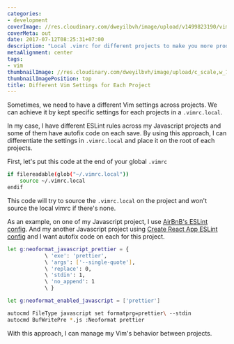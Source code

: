 ```yaml
---
categories:
- development
coverImage: //res.cloudinary.com/dweyilbvh/image/upload/v1499823190/vim8_owyvqx.png
coverMeta: out
date: 2017-07-12T08:25:31+07:00
description: "Local .vimrc for different projects to make you more productive"
metaAlignment: center
tags:
- vim
thumbnailImage: //res.cloudinary.com/dweyilbvh/image/upload/c_scale,w_750/v1499823190/vim8_owyvqx.png
thumbnailImagePosition: top
title: Different Vim Settings for Each Project
---
```


Sometimes, we need to have a different Vim settings across projects. We can achieve it by kept specific settings for each projects in a `.vimrc.local`.
<!--more-->

In my case, I have different ESLint rules across my Javascript projects and some of them have autofix code on each save. By using this approach, I can differentiate the settings in `.vimrc.local` and place it on the root of each projects.

First, let's put this code at the end of your global `.vimrc`

```sh
if filereadable(glob("~/.vimrc.local"))
    source ~/.vimrc.local
endif
```

This code will try to source the `.vimrc.local` on the project and won't source the local vimrc if there's none.

As an example, on one of my Javascript project, I use [AirBnB's ESLint config](https://www.npmjs.com/package/eslint-config-airbnb). And my another Javascript project using [Create React App ESLint config](https://www.npmjs.com/package/eslint-config-react-app) and I want autofix code on each for this project.

```sh
let g:neoformat_javascript_prettier = {
            \ 'exe': 'prettier',
            \ 'args': ['--single-quote'],
            \ 'replace': 0,
            \ 'stdin': 1,
            \ 'no_append': 1
            \ }

let g:neoformat_enabled_javascript = ['prettier']

autocmd FileType javascript set formatprg=prettier\ --stdin
autocmd BufWritePre *.js :Neoformat prettier
```

With this approach, I can manage my Vim's behavior between projects.
